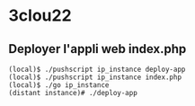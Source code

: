 # 3clou22
## Deployer l'appli web index.php

```
(local)$ ./pushscript ip_instance deploy-app
(local)$ ./pushscript ip_instance index.php
(local)$ ./go ip_instance
(distant instance)# ./deploy-app
```
